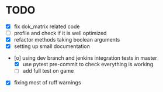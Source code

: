 # TODO

- [x] fix dok_matrix related code
- [ ] profile and check if it is well optimized
- [x] refactor methods taking boolean arguments
- [x] setting up small documentation
- [o] using dev branch and jenkins integration tests in master
    - [x] use pytest pre-commit to check everything is working
    - [ ] add full test on game
- [x] fixing most of ruff warnings
